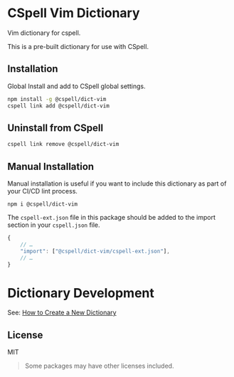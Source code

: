 # CSpell Vim Dictionary

Vim dictionary for cspell.

This is a pre-built dictionary for use with CSpell.

## Installation

Global Install and add to CSpell global settings.

```sh
npm install -g @cspell/dict-vim
cspell link add @cspell/dict-vim
```

## Uninstall from CSpell

```sh
cspell link remove @cspell/dict-vim
```

## Manual Installation

Manual installation is useful if you want to include this dictionary as part of your CI/CD lint process.

```
npm i @cspell/dict-vim
```

The `cspell-ext.json` file in this package should be added to the import section in your `cspell.json` file.

```javascript
{
    // …
    "import": ["@cspell/dict-vim/cspell-ext.json"],
    // …
}
```

# Dictionary Development

See: [How to Create a New Dictionary](https://github.com/streetsidesoftware/cspell-dicts#how-to-create-a-new-dictionary)

## License

MIT

> Some packages may have other licenses included.

<!--- @@inject: ../../static/footer.md --->
